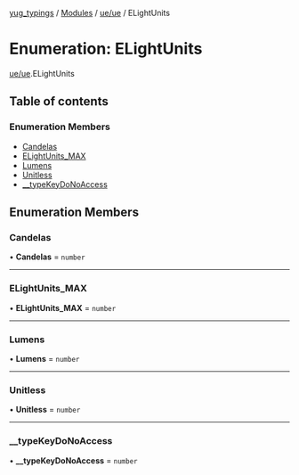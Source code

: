 [yug_typings](../README.md) / [Modules](../modules.md) / [ue/ue](../modules/ue_ue.md) / ELightUnits

# Enumeration: ELightUnits

[ue/ue](../modules/ue_ue.md).ELightUnits

## Table of contents

### Enumeration Members

- [Candelas](ue_ue.ELightUnits.md#candelas)
- [ELightUnits\_MAX](ue_ue.ELightUnits.md#elightunits_max)
- [Lumens](ue_ue.ELightUnits.md#lumens)
- [Unitless](ue_ue.ELightUnits.md#unitless)
- [\_\_typeKeyDoNoAccess](ue_ue.ELightUnits.md#__typekeydonoaccess)

## Enumeration Members

### Candelas

• **Candelas** = `number`

___

### ELightUnits\_MAX

• **ELightUnits\_MAX** = `number`

___

### Lumens

• **Lumens** = `number`

___

### Unitless

• **Unitless** = `number`

___

### \_\_typeKeyDoNoAccess

• **\_\_typeKeyDoNoAccess** = `number`
